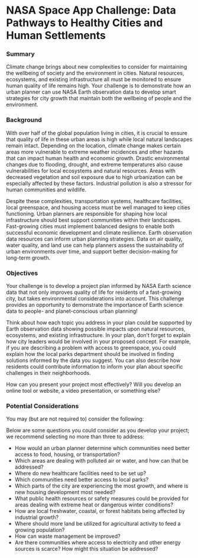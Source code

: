 # NASA Space App Challenge: Data Pathways to Healthy Cities and Human Settlements

### Summary
Climate change brings about new complexities to consider for maintaining the wellbeing of society and the environment in cities. Natural resources, ecosystems, and existing infrastructure all must be monitored to ensure human quality of life remains high. Your challenge is to demonstrate how an urban planner can use NASA Earth observation data to develop smart strategies for city growth that maintain both the wellbeing of people and the environment.

### Background
With over half of the global population living in cities, it is crucial to ensure that quality of life in these urban areas is high while local natural landscapes remain intact. Depending on the location, climate change makes certain areas more vulnerable to extreme weather incidences and other hazards that can impact human health and economic growth. Drastic environmental changes due to flooding, drought, and extreme temperatures also cause vulnerabilities for local ecosystems and natural resources. Areas with decreased vegetation and soil exposure due to high urbanization can be especially affected by these factors. Industrial pollution is also a stressor for human communities and wildlife.

Despite these complexities, transportation systems, healthcare facilities, local greenspace, and housing access must be well managed to keep cities functioning. Urban planners are responsible for shaping how local infrastructure should best support communities within their landscapes. Fast-growing cities must implement balanced designs to enable both successful economic development and climate resilience. Earth observation data resources can inform urban planning strategies. Data on air quality, water quality, and land use can help planners assess the sustainability of urban environments over time, and support better decision-making for long-term growth.


### Objectives
Your challenge is to develop a project plan informed by NASA Earth science data that not only improves quality of life for residents of a fast-growing city, but takes environmental considerations into account. This challenge provides an opportunity to demonstrate the importance of Earth science data to people- and planet-conscious urban planning!

Think about how each topic you address in your plan could be supported by Earth observation data showing possible impacts upon natural resources, ecosystems, and existing infrastructure. In your plan, don’t forget to explain how city leaders would be involved in your proposed concept. For example, if you are describing a problem with access to greenspace, you could explain how the local parks department should be involved in finding solutions informed by the data you suggest. You can also describe how residents could contribute information to inform your plan about specific challenges in their neighborhoods.

How can you present your project most effectively? Will you develop an online tool or website, a video presentation, or something else?


### Potential Considerations
You may (but are not required to) consider the following:

Below are some questions you could consider as you develop your project; we recommend selecting no more than three to address:

- How would an urban planner determine which communities need better access to food, housing, or transportation?
- Which areas are dealing with polluted air or water, and how can that be addressed?
- Where do new healthcare facilities need to be set up?
- Which communities need better access to local parks?
- Which parts of the city are experiencing the most growth, and where is new housing development most needed?
- What public health resources or safety measures could be provided for areas dealing with extreme heat or dangerous winter conditions?
- How are local freshwater, coastal, or forest habitats being affected by industrial growth?
- Where should more land be utilized for agricultural activity to feed a growing population?
- How can waste management be improved?
- Are there communities where access to electricity and other energy sources is scarce? How might this situation be addressed?
